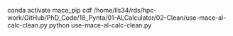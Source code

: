 conda activate mace_pip
cdf /home/lls34/rds/hpc-work/GitHub/PhD_Code/18_Pynta/01-ALCalculator/02-Clean/use-mace-al-calc-clean.py
 python use-mace-al-calc-clean.py 